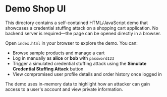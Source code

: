 # Demo Shop UI

This directory contains a self-contained HTML/JavaScript demo that showcases a credential stuffing attack on a shopping cart application. No backend server is required—the page can be opened directly in a browser.

Open `index.html` in your browser to explore the demo. You can:

- Browse sample products and manage a cart
- Log in manually as **alice** or **bob** with `password123`
- Trigger a simulated credential stuffing attack using the **Simulate Credential Stuffing Attack** button
- View compromised user profile details and order history once logged in

The demo uses in-memory data to highlight how an attacker can gain access to a user's account and view private information.

